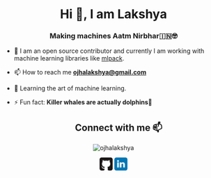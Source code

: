 <h1 align='center'>Hi 👋, I am Lakshya</h1>
<h3 align='center'>Making machines Aatm Nirbhar🇮🇳🤓</h3>


- 🔭  I am an open source contributor and currently I am working with machine learning libraries like [mlpack](https://github.com/mlpack/mlpack "mlpack").

- 📫 How to reach me **ojhalakshya@gmail.com**

- 🌱 Learning the art of machine learning.

- ⚡ Fun fact: **Killer whales are actually dolphins**🦈</p><h2 align='center'>Connect with me  📫 </h2>


<p align="center"> <img src=https://github-readme-stats.vercel.app/api?username=ojhalakshya&show_icons=true alt=ojhalakshya /> </p>

<p align = 'center'> 
 <a href = https://github.com/ojhalakshya target='blank'> <img src=https://github.com/edent/SuperTinyIcons/blob/master/images/svg/github.svg height='30' weight='30'/></a>
<a href = https://www.linkedin.com/in/ojhalakshya target='blank'> <img src=https://github.com/edent/SuperTinyIcons/blob/master/images/svg/linkedin.svg height='30' weight='30'/></a> 
